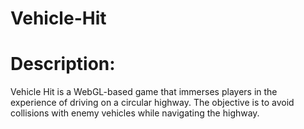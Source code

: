 # Vehicle-Hit

# Description:
Vehicle Hit is a WebGL-based game that immerses players in the experience of driving on a circular highway. The objective is to avoid collisions with enemy vehicles while navigating the highway.
